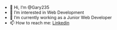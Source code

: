 - 👋 Hi, I’m @Gary235
- 👀 I’m interested in Web Development
- 🌱 I’m currently working as a Junior Web Developer
- 📫 How to reach me: <a target="_blank" href="https://www.linkedin.com/in/gary-berkman">Linkedin</a>

<!---
- 💻 Here is my <a target="_blank" href="https://gary235.github.io/Portfolio">Personal Website</a>

Gary235/Gary235 is a ✨ special ✨ repository because its `README.md` (this file) appears on your GitHub profile.
You can click the Preview link to take a look at your changes.
--->
